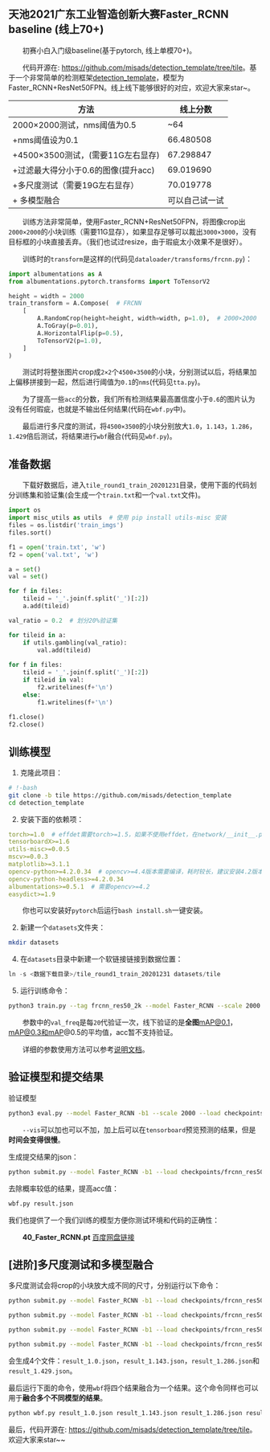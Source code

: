 ## 天池2021广东工业智造创新大赛Faster_RCNN baseline (线上70+)

　　初赛小白入门级baseline(基于pytorch, 线上单模70+)。

　　代码开源在: <https://github.com/misads/detection_template/tree/tile>。基于一个非常简单的检测框架[detection_template](https://github.com/misads/detection_template)，模型为Faster_RCNN+ResNet50FPN。线上线下能够很好的对应，欢迎大家来star~。

| 方法                                | 线上分数       |
| ----------------------------------- | -------------- |
| 2000×2000测试，nms阈值为0.5         | ~64            |
| +nms阈值设为0.1                     | 66.480508      |
| +4500×3500测试，(需要11G左右显存)   | 67.298847      |
| +过滤最大得分小于0.6的图像(提升acc) | 69.019690      |
| +多尺度测试（需要19G左右显存）      | 70.019778      |
| + 多模型融合                        | 可以自己试一试 |

　　训练方法非常简单，使用Faster_RCNN+ResNet50FPN，将图像crop出`2000×2000`的小块训练（需要11G显存），如果显存足够可以裁出`3000×3000`，没有目标框的小块直接丢弃。（我们也试过resize，由于瑕疵太小效果不是很好）。

　　训练时的`transform`是这样的(代码见`dataloader/transforms/frcnn.py`)：

```python
import albumentations as A
from albumentations.pytorch.transforms import ToTensorV2

height = width = 2000
train_transform = A.Compose(  # FRCNN
    [
        A.RandomCrop(height=height, width=width, p=1.0),  # 2000×2000
        A.ToGray(p=0.01),
        A.HorizontalFlip(p=0.5),
        ToTensorV2(p=1.0),
    ]
)
```

　　测试时将整张图片crop成`2×2`个`4500×3500`的小块，分别测试以后，将结果加上偏移拼接到一起，然后进行阈值为`0.1`的`nms`(代码见`tta.py`)。  

　　为了提高一些`acc`的分数，我们所有检测结果最高置信度小于`0.6`的图片认为没有任何瑕疵，也就是不输出任何结果(代码在`wbf.py`中)。  

　　最后进行多尺度的测试，将`4500×3500`的小块分别放大`1.0`，`1.143`，`1.286`，`1.429`倍后测试，将结果进行`wbf`融合(代码见`wbf.py`)。

## 准备数据

　　下载好数据后，进入`tile_round1_train_20201231`目录，使用下面的代码划分训练集和验证集(会生成一个`train.txt`和一个`val.txt`文件)。

```python
import os
import misc_utils as utils  # 使用 pip install utils-misc 安装
files = os.listdir('train_imgs')
files.sort()

f1 = open('train.txt', 'w')
f2 = open('val.txt', 'w')

a = set()
val = set()

for f in files:
    tileid = '_'.join(f.split('_')[:2])
    a.add(tileid)

val_ratio = 0.2  # 划分20%验证集

for tileid in a:
    if utils.gambling(val_ratio):
        val.add(tileid)
        
for f in files:
    tileid = '_'.join(f.split('_')[:2])
    if tileid in val:
        f2.writelines(f+'\n')
    else:
        f1.writelines(f+'\n')
        
f1.close()
f2.close()

```

## 训练模型

1. 克隆此项目：

```bash
# !-bash
git clone -b tile https://github.com/misads/detection_template
cd detection_template
```

2. 安装下面的依赖项：

```yml
torch>=1.0  # effdet需要torch>=1.5，如果不使用effdet，在network/__init__.py下将其注释掉
tensorboardX>=1.6
utils-misc>=0.0.5
mscv>=0.0.3
matplotlib>=3.1.1
opencv-python>=4.2.0.34  # opencv>=4.4版本需要编译，耗时较长，建议安装4.2版本
opencv-python-headless>=4.2.0.34
albumentations>=0.5.1  # 需要opencv>=4.2
easydict>=1.9
```

　　你也可以安装好`pytorch`后运行`bash install.sh`一键安装。

2. 新建一个`datasets`文件夹：

```bash
mkdir datasets
```

4. 在`datasets`目录中新建一个软链接链接到数据位置：

```python
ln -s <数据下载目录>/tile_round1_train_20201231 datasets/tile
```

5. 运行训练命令：

```bash
python3 train.py --tag frcnn_res50_2k --model Faster_RCNN --scale 2000 --val_freq 20
```

　　参数中的`val_freq`是每`20`代验证一次，线下验证的是**全图**mAP@0.1，mAP@0.3和mAP@0.5的平均值，acc暂不支持验证。  

　　详细的参数使用方法可以参考[说明文档](https://github.com/misads/detection_template/blob/tile/_assets/_docs/get_started.md#%E5%8F%82%E6%95%B0%E8%AF%B4%E6%98%8E)。

## 验证模型和提交结果

验证模型

```bash
python3 eval.py --model Faster_RCNN -b1 --scale 2000 --load checkpoints/frcnn_res50_2k/40_Faster_RCNN.pt --vis
```

　　`--vis`可以加也可以不加，加上后可以在`tensorboard`预览预测的结果，但是**时间会变得很慢**。  

生成提交结果的json：

```bash
python submit.py --model Faster_RCNN -b1 --load checkpoints/frcnn_res50_2k/40_Faster_RCNN.pt --scale 2000
```

去除概率较低的结果，提高acc值：

```bash
wbf.py result.json
```

我们也提供了一个我们训练的模型方便你测试环境和代码的正确性：

　　**40_Faster_RCNN.pt** [百度网盘链接]()

## [进阶]多尺度测试和多模型融合

多尺度测试会将crop的小块放大成不同的尺寸，分别运行以下命令：

```bash
python submit.py --model Faster_RCNN -b1 --load checkpoints/frcnn_res50_2k/40_Faster_RCNN.pt --scale 2000 --ms 1.
```
```bash
python submit.py --model Faster_RCNN -b1 --load checkpoints/frcnn_res50_2k/40_Faster_RCNN.pt --scale 2000 --ms 1.143
```
```bash
python submit.py --model Faster_RCNN -b1 --load checkpoints/frcnn_res50_2k/40_Faster_RCNN.pt --scale 2000 --ms 1.286
```
```bash
python submit.py --model Faster_RCNN -b1 --load checkpoints/frcnn_res50_2k/40_Faster_RCNN.pt --scale 2000 --ms 1.429
```

会生成4个文件：`result_1.0.json`，`result_1.143.json`，`result_1.286.json`和`result_1.429.json`。

最后运行下面的命令，使用`wbf`将四个结果融合为一个结果。这个命令同样也可以用于**融合多个不同模型的结果**。

```bash
python wbf.py result_1.0.json result_1.143.json result_1.286.json result_1.429.json
```



最后，代码开源在: <https://github.com/misads/detection_template/tree/tile>。欢迎大家来star~~


